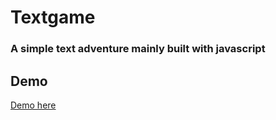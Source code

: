 # Textgame

### A simple text adventure mainly built with javascript

## Demo
[Demo here](https://willen17.github.io/Textspel/)